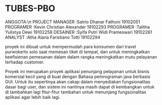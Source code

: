 # TUBES-PBO

ANGGOTA:\n
PROJECT MANAGER :Satrio Dhanar Fathoni        19102051
PROGRAMER       :Kevin Christian Alexander    19102293
PROGRAMER       :Talitha Yulistya Dewi        19102258
DESAINER        :Syifa Putri Widi Prameswari  19102261
ANALYST         :Atha Alana Faristiano Totti  19102294


proyek ini dibuat untuk mempermudah para konsumen dari travel purwokerto
solo saat memesan tiket di tempat, dan untuk meningkatkan 
keefisienan pemesanan dalam dalam rangka meningkatkan
mutu pelayanan terhadap customer.

Proyek ini merupakan proyek aplikasi penunjang pelayanan untuk bisnis komersial kecil yang di buat dengan Bahasa pemrograman java berbasis GUI. Untuk itu sepertinya akan cakap dalam menyediakan fungsionalitas dasar bagi user, dan sistem ini nantinya masih dapat di kembangkan untuk di tambahkan lagi fitur-fitur tambahan untuk menunjang fungsionalitas aplikasi agar lebih baik lagi.



